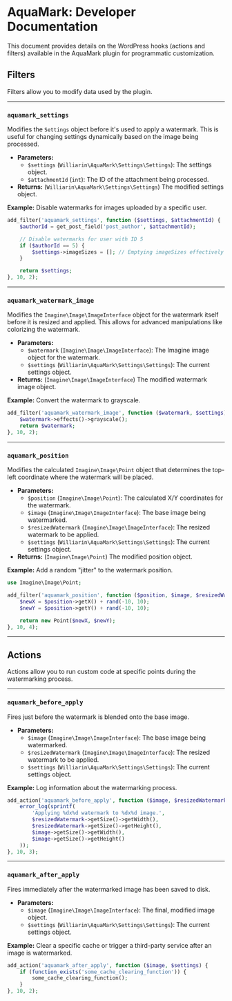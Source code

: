 # AquaMark: Developer Documentation

This document provides details on the WordPress hooks (actions and filters) available in the AquaMark plugin for programmatic customization.

## Filters

Filters allow you to modify data used by the plugin.

---

### `aquamark_settings`

Modifies the `Settings` object before it's used to apply a watermark. This is useful for changing settings dynamically based on the image being processed.

* **Parameters:**
    * `$settings` (`Williarin\AquaMark\Settings\Settings`): The settings object.
    * `$attachmentId` (`int`): The ID of the attachment being processed.
* **Returns:** (`Williarin\AquaMark\Settings\Settings`) The modified settings object.

**Example:** Disable watermarks for images uploaded by a specific user.

```php
add_filter('aquamark_settings', function ($settings, $attachmentId) {
    $authorId = get_post_field('post_author', $attachmentId);

    // Disable watermarks for user with ID 5
    if ($authorId == 5) {
        $settings->imageSizes = []; // Emptying imageSizes effectively disables the watermark
    }

    return $settings;
}, 10, 2);
````

-----

### `aquamark_watermark_image`

Modifies the `Imagine\Image\ImageInterface` object for the watermark itself before it is resized and applied. This allows for advanced manipulations like colorizing the watermark.

  * **Parameters:**
      * `$watermark` (`Imagine\Image\ImageInterface`): The Imagine image object for the watermark.
      * `$settings` (`Williarin\AquaMark\Settings\Settings`): The current settings object.
  * **Returns:** (`Imagine\Image\ImageInterface`) The modified watermark image object.

**Example:** Convert the watermark to grayscale.

```php
add_filter('aquamark_watermark_image', function ($watermark, $settings) {
    $watermark->effects()->grayscale();
    return $watermark;
}, 10, 2);
```

-----

### `aquamark_position`

Modifies the calculated `Imagine\Image\Point` object that determines the top-left coordinate where the watermark will be placed.

  * **Parameters:**
      * `$position` (`Imagine\Image\Point`): The calculated X/Y coordinates for the watermark.
      * `$image` (`Imagine\Image\ImageInterface`): The base image being watermarked.
      * `$resizedWatermark` (`Imagine\Image\ImageInterface`): The resized watermark to be applied.
      * `$settings` (`Williarin\AquaMark\Settings\Settings`): The current settings object.
  * **Returns:** (`Imagine\Image\Point`) The modified position object.

**Example:** Add a random "jitter" to the watermark position.

```php
use Imagine\Image\Point;

add_filter('aquamark_position', function ($position, $image, $resizedWatermark, $settings) {
    $newX = $position->getX() + rand(-10, 10);
    $newY = $position->getY() + rand(-10, 10);

    return new Point($newX, $newY);
}, 10, 4);
```

-----

## Actions

Actions allow you to run custom code at specific points during the watermarking process.

-----

### `aquamark_before_apply`

Fires just before the watermark is blended onto the base image.

  * **Parameters:**
      * `$image` (`Imagine\Image\ImageInterface`): The base image being watermarked.
      * `$resizedWatermark` (`Imagine\Image\ImageInterface`): The resized watermark to be applied.
      * `$settings` (`Williarin\AquaMark\Settings\Settings`): The current settings object.

**Example:** Log information about the watermarking process.

```php
add_action('aquamark_before_apply', function ($image, $resizedWatermark, $settings) {
    error_log(sprintf(
        'Applying %dx%d watermark to %dx%d image.',
        $resizedWatermark->getSize()->getWidth(),
        $resizedWatermark->getSize()->getHeight(),
        $image->getSize()->getWidth(),
        $image->getSize()->getHeight()
    ));
}, 10, 3);
```

-----

### `aquamark_after_apply`

Fires immediately after the watermarked image has been saved to disk.

  * **Parameters:**
      * `$image` (`Imagine\Image\ImageInterface`): The final, modified image object.
      * `$settings` (`Williarin\AquaMark\Settings\Settings`): The current settings object.

**Example:** Clear a specific cache or trigger a third-party service after an image is watermarked.

```php
add_action('aquamark_after_apply', function ($image, $settings) {
    if (function_exists('some_cache_clearing_function')) {
        some_cache_clearing_function();
    }
}, 10, 2);
```
